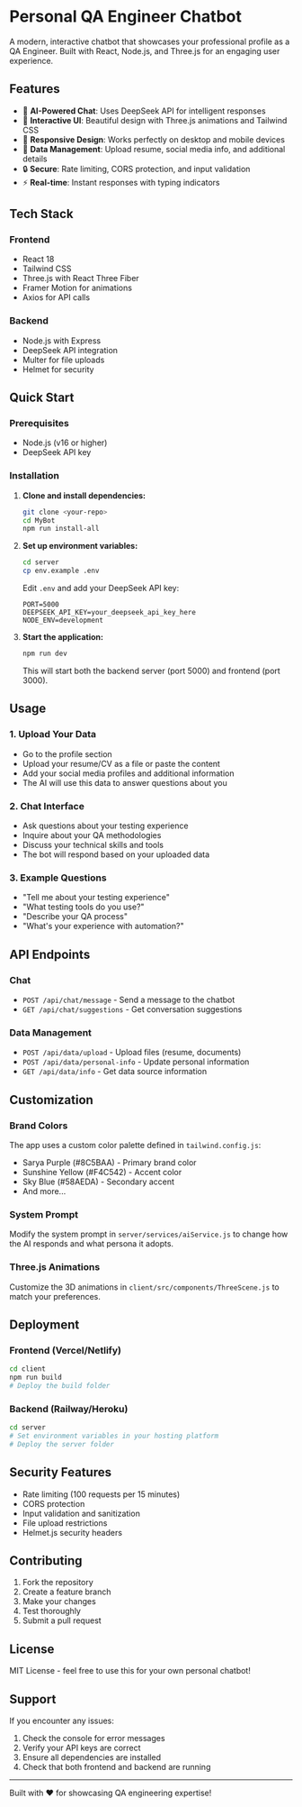 # Personal QA Engineer Chatbot

A modern, interactive chatbot that showcases your professional profile as a QA Engineer. Built with React, Node.js, and Three.js for an engaging user experience.

## Features

- 🤖 **AI-Powered Chat**: Uses DeepSeek API for intelligent responses
- 🎨 **Interactive UI**: Beautiful design with Three.js animations and Tailwind CSS
- 📱 **Responsive Design**: Works perfectly on desktop and mobile devices
- 📄 **Data Management**: Upload resume, social media info, and additional details
- 🔒 **Secure**: Rate limiting, CORS protection, and input validation
- ⚡ **Real-time**: Instant responses with typing indicators

## Tech Stack

### Frontend
- React 18
- Tailwind CSS
- Three.js with React Three Fiber
- Framer Motion for animations
- Axios for API calls

### Backend
- Node.js with Express
- DeepSeek API integration
- Multer for file uploads
- Helmet for security

## Quick Start

### Prerequisites
- Node.js (v16 or higher)
- DeepSeek API key

### Installation

1. **Clone and install dependencies:**
   ```bash
   git clone <your-repo>
   cd MyBot
   npm run install-all
   ```

2. **Set up environment variables:**
   ```bash
   cd server
   cp env.example .env
   ```
   
   Edit `.env` and add your DeepSeek API key:
   ```
   PORT=5000
   DEEPSEEK_API_KEY=your_deepseek_api_key_here
   NODE_ENV=development
   ```

3. **Start the application:**
   ```bash
   npm run dev
   ```

   This will start both the backend server (port 5000) and frontend (port 3000).

## Usage

### 1. Upload Your Data
- Go to the profile section
- Upload your resume/CV as a file or paste the content
- Add your social media profiles and additional information
- The AI will use this data to answer questions about you

### 2. Chat Interface
- Ask questions about your testing experience
- Inquire about your QA methodologies
- Discuss your technical skills and tools
- The bot will respond based on your uploaded data

### 3. Example Questions
- "Tell me about your testing experience"
- "What testing tools do you use?"
- "Describe your QA process"
- "What's your experience with automation?"

## API Endpoints

### Chat
- `POST /api/chat/message` - Send a message to the chatbot
- `GET /api/chat/suggestions` - Get conversation suggestions

### Data Management
- `POST /api/data/upload` - Upload files (resume, documents)
- `POST /api/data/personal-info` - Update personal information
- `GET /api/data/info` - Get data source information

## Customization

### Brand Colors
The app uses a custom color palette defined in `tailwind.config.js`:
- Sarya Purple (#8C5BAA) - Primary brand color
- Sunshine Yellow (#F4C542) - Accent color
- Sky Blue (#58AEDA) - Secondary accent
- And more...

### System Prompt
Modify the system prompt in `server/services/aiService.js` to change how the AI responds and what persona it adopts.

### Three.js Animations
Customize the 3D animations in `client/src/components/ThreeScene.js` to match your preferences.

## Deployment

### Frontend (Vercel/Netlify)
```bash
cd client
npm run build
# Deploy the build folder
```

### Backend (Railway/Heroku)
```bash
cd server
# Set environment variables in your hosting platform
# Deploy the server folder
```

## Security Features

- Rate limiting (100 requests per 15 minutes)
- CORS protection
- Input validation and sanitization
- File upload restrictions
- Helmet.js security headers

## Contributing

1. Fork the repository
2. Create a feature branch
3. Make your changes
4. Test thoroughly
5. Submit a pull request

## License

MIT License - feel free to use this for your own personal chatbot!

## Support

If you encounter any issues:
1. Check the console for error messages
2. Verify your API keys are correct
3. Ensure all dependencies are installed
4. Check that both frontend and backend are running

---

Built with ❤️ for showcasing QA engineering expertise!
